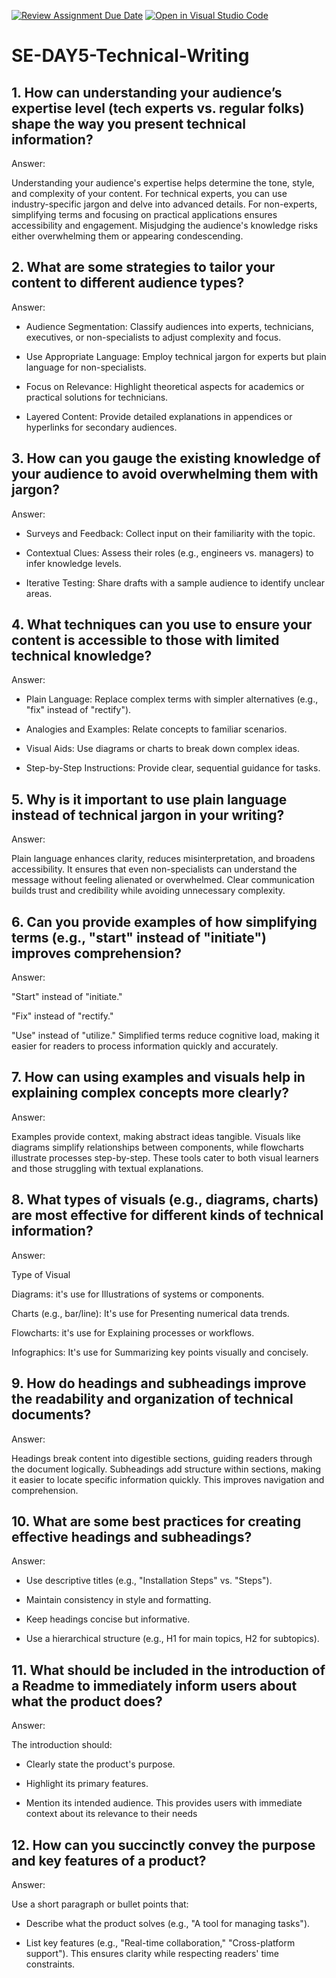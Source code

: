 [![Review Assignment Due Date](https://classroom.github.com/assets/deadline-readme-button-22041afd0340ce965d47ae6ef1cefeee28c7c493a6346c4f15d667ab976d596c.svg)](https://classroom.github.com/a/zsAR-pyY)
[![Open in Visual Studio Code](https://classroom.github.com/assets/open-in-vscode-2e0aaae1b6195c2367325f4f02e2d04e9abb55f0b24a779b69b11b9e10269abc.svg)](https://classroom.github.com/online_ide?assignment_repo_id=18463811&assignment_repo_type=AssignmentRepo)
# SE-DAY5-Technical-Writing
## 1. How can understanding your audience’s expertise level (tech experts vs. regular folks) shape the way you present technical information?

Answer:

Understanding your audience's expertise helps determine the tone, style, and complexity of your content. For technical experts, you can use industry-specific jargon and delve into advanced details. For non-experts, simplifying terms and focusing on practical applications ensures accessibility and engagement. Misjudging the audience's knowledge risks either overwhelming them or appearing condescending.


## 2. What are some strategies to tailor your content to different audience types?

Answer:

* Audience Segmentation: Classify audiences into experts, technicians, executives, or non-specialists to adjust complexity and focus.

* Use Appropriate Language: Employ technical jargon for experts but plain language for non-specialists.

* Focus on Relevance: Highlight theoretical aspects for academics or practical solutions for technicians.

* Layered Content: Provide detailed explanations in appendices or hyperlinks for secondary audiences.


## 3. How can you gauge the existing knowledge of your audience to avoid overwhelming them with jargon?

Answer:

* Surveys and Feedback: Collect input on their familiarity with the topic.

* Contextual Clues: Assess their roles (e.g., engineers vs. managers) to infer knowledge levels.

* Iterative Testing: Share drafts with a sample audience to identify unclear areas.


## 4. What techniques can you use to ensure your content is accessible to those with limited technical knowledge?

Answer:

* Plain Language: Replace complex terms with simpler alternatives (e.g., "fix" instead of "rectify").

* Analogies and Examples: Relate concepts to familiar scenarios.

* Visual Aids: Use diagrams or charts to break down complex ideas.

* Step-by-Step Instructions: Provide clear, sequential guidance for tasks.


## 5. Why is it important to use plain language instead of technical jargon in your writing?

Answer:

Plain language enhances clarity, reduces misinterpretation, and broadens accessibility. It ensures that even non-specialists can understand the message without feeling alienated or overwhelmed. Clear communication builds trust and credibility while avoiding unnecessary complexity.


## 6. Can you provide examples of how simplifying terms (e.g., "start" instead of "initiate") improves comprehension?

Answer:

"Start" instead of "initiate."

"Fix" instead of "rectify."

"Use" instead of "utilize."
Simplified terms reduce cognitive load, making it easier for readers to process information quickly and accurately.


## 7. How can using examples and visuals help in explaining complex concepts more clearly?

Answer:

Examples provide context, making abstract ideas tangible. Visuals like diagrams simplify relationships between components, while flowcharts illustrate processes step-by-step. These tools cater to both visual learners and those struggling with textual explanations.


## 8. What types of visuals (e.g., diagrams, charts) are most effective for different kinds of technical information?

Answer:

Type of Visual

Diagrams: it's use for Illustrations of systems or components.

Charts (e.g., bar/line): It's use for Presenting numerical data trends.

Flowcharts: it's use for Explaining processes or workflows.

Infographics: It's  use for Summarizing key points visually and concisely.


## 9. How do headings and subheadings improve the readability and organization of technical documents?

Answer:

Headings break content into digestible sections, guiding readers through the document logically. Subheadings add structure within sections, making it easier to locate specific information quickly. This improves navigation and comprehension.


## 10. What are some best practices for creating effective headings and subheadings?

Answer:

* Use descriptive titles (e.g., "Installation Steps" vs. "Steps").

* Maintain consistency in style and formatting.

* Keep headings concise but informative.

* Use a hierarchical structure (e.g., H1 for main topics, H2 for subtopics).

## 11. What should be included in the introduction of a Readme to immediately inform users about what the product does?

Answer:

The introduction should:

* Clearly state the product's purpose.

* Highlight its primary features.

* Mention its intended audience.
This provides users with immediate context about its relevance to their needs


## 12. How can you succinctly convey the purpose and key features of a product?

Answer:

Use a short paragraph or bullet points that:

* Describe what the product solves (e.g., "A tool for managing tasks").

* List key features (e.g., "Real-time collaboration," "Cross-platform support").
This ensures clarity while respecting readers' time constraints.